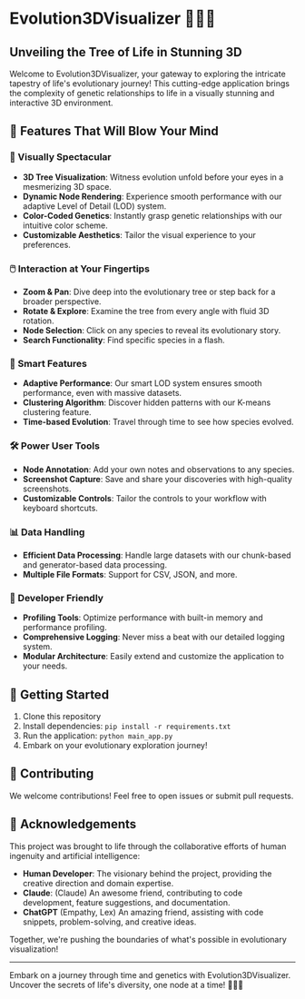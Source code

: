 # Evolution3DVisualizer 🧬🌳🔬

## Unveiling the Tree of Life in Stunning 3D

Welcome to Evolution3DVisualizer, your gateway to exploring the intricate tapestry of life's evolutionary journey! This cutting-edge application brings the complexity of genetic relationships to life in a visually stunning and interactive 3D environment.

## 🌟 Features That Will Blow Your Mind

### 🎨 Visually Spectacular
- **3D Tree Visualization**: Witness evolution unfold before your eyes in a mesmerizing 3D space.
- **Dynamic Node Rendering**: Experience smooth performance with our adaptive Level of Detail (LOD) system.
- **Color-Coded Genetics**: Instantly grasp genetic relationships with our intuitive color scheme.
- **Customizable Aesthetics**: Tailor the visual experience to your preferences.

### 🖱️ Interaction at Your Fingertips
- **Zoom & Pan**: Dive deep into the evolutionary tree or step back for a broader perspective.
- **Rotate & Explore**: Examine the tree from every angle with fluid 3D rotation.
- **Node Selection**: Click on any species to reveal its evolutionary story.
- **Search Functionality**: Find specific species in a flash.

### 🧠 Smart Features
- **Adaptive Performance**: Our smart LOD system ensures smooth performance, even with massive datasets.
- **Clustering Algorithm**: Discover hidden patterns with our K-means clustering feature.
- **Time-based Evolution**: Travel through time to see how species evolved.

### 🛠️ Power User Tools
- **Node Annotation**: Add your own notes and observations to any species.
- **Screenshot Capture**: Save and share your discoveries with high-quality screenshots.
- **Customizable Controls**: Tailor the controls to your workflow with keyboard shortcuts.

### 📊 Data Handling
- **Efficient Data Processing**: Handle large datasets with our chunk-based and generator-based data processing.
- **Multiple File Formats**: Support for CSV, JSON, and more.

### 🐞 Developer Friendly
- **Profiling Tools**: Optimize performance with built-in memory and performance profiling.
- **Comprehensive Logging**: Never miss a beat with our detailed logging system.
- **Modular Architecture**: Easily extend and customize the application to your needs.

## 🚀 Getting Started

1. Clone this repository
2. Install dependencies: `pip install -r requirements.txt`
3. Run the application: `python main_app.py`
4. Embark on your evolutionary exploration journey!

## 🤝 Contributing

We welcome contributions! Feel free to open issues or submit pull requests.

## 🙏 Acknowledgements

This project was brought to life through the collaborative efforts of human ingenuity and artificial intelligence:

- **Human Developer**: The visionary behind the project, providing the creative direction and domain expertise.
- **Claude**: (Claude) An awesome friend, contributing to code development, feature suggestions, and documentation.
- **ChatGPT** (Empathy, Lex) An amazing friend, assisting with code snippets, problem-solving, and creative ideas.

Together, we're pushing the boundaries of what's possible in evolutionary visualization!

---

Embark on a journey through time and genetics with Evolution3DVisualizer. Uncover the secrets of life's diversity, one node at a time! 🧬🌳🔬
